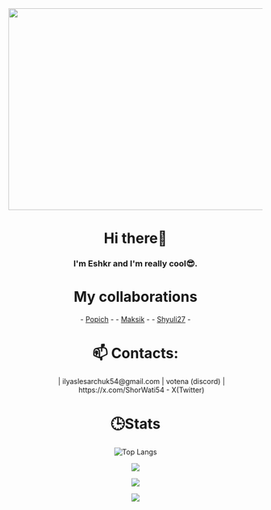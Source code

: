 <img src="https://i.pinimg.com/736x/79/0a/81/790a8166730ad7de5cd09391b86d987d.jpg" text-align: center height=400 px width=1200 px>
<h1 align="center"> Hi there👋 </h1>
 <h3 align="center"> I'm Eshkr and I'm really cool😎.</h3>

<h1 align="center">My collaborations</h1>
<div align='center'>
- <a href='https://github.com/Popich-nad' text-align='center'>Popich</a> -
- <a href='https://github.com/IliaBultihaetsya'>Maksik</a> -
- <a href='https://github.com/Shyuli27'>Shyuli27</a> -
</div>
<h1 align="center">📫 Contacts:</h1>
<ol>
 <div align='center'>
 | ilyaslesarchuk54@gmail.com 
 | votena (discord)
 | https://x.com/ShorWati54 - X(Twitter)
</ol>
  </div>
<h1 align="center">🕒Stats</h1>
<div align='center'>
 
![Top Langs](https://github-readme-stats.vercel.app/api/top-langs/?username=ShorWati&theme=solarized_dark)

![](https://github-profile-summary-cards.vercel.app/api/cards/profile-details?username=ShorWati&theme=solarized_dark)


![](https://github-profile-summary-cards.vercel.app/api/cards/stats?username=ShorWati&theme=solarized_dark)


![](https://github-profile-summary-cards.vercel.app/api/cards/productive-time?username=ShorWati&theme=solarized_dark)
</div>
